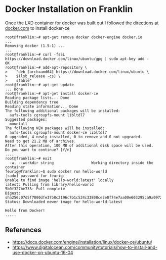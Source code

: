 # Docker Installation on Franklin
Once the LXD container for docker was built out I followed the [directions at docker.com](https://docs.docker.com/engine/installation/linux/docker-ce/ubuntu/) to install docker-ce
	
	root@franklin:~# apt-get remove docker docker-engine docker.io
	...
	Removing docker (1.5-1) ...
	...
	root@franklin:~# curl -fsSL https://download.docker.com/linux/ubuntu/gpg | sudo apt-key add -
	OK
	root@franklin:~# add-apt-repository \
	>    "deb [arch=amd64] https://download.docker.com/linux/ubuntu \
	>    $(lsb_release -cs) \
	>    stable"
	root@franklin:~# apt-get update
	... Done
	root@franklin:~# apt-get install docker-ce
	Reading package lists... Done
	Building dependency tree       
	Reading state information... Done
	The following additional packages will be installed:
	  aufs-tools cgroupfs-mount libltdl7
	Suggested packages:
	  mountall
	The following NEW packages will be installed:
	  aufs-tools cgroupfs-mount docker-ce libltdl7
	0 upgraded, 4 newly installed, 0 to remove and 0 not upgraded.
	Need to get 21.2 MB of archives.
	After this operation, 100 MB of additional disk space will be used.
	Do you want to continue? [Y/n] 
	....
	root@franklin:~# exit
	  -w, --workdir string                 Working directory inside the container
	feurig@franklin:~$ sudo docker run hello-world
	[sudo] password for feurig: 
	Unable to find image 'hello-world:latest' locally
	latest: Pulling from library/hello-world
	5b0f327be733: Pull complete 
	Digest: sha256:07d5f7800dfe37b8c2196c7b1c524c33808ce2e0f74e7aa00e603295ca9a0972
	Status: Downloaded newer image for hello-world:latest
	
	Hello from Docker!
	.....
	
## References
* https://docs.docker.com/engine/installation/linux/docker-ce/ubuntu/
* https://www.digitalocean.com/community/tutorials/how-to-install-and-use-docker-on-ubuntu-16-04